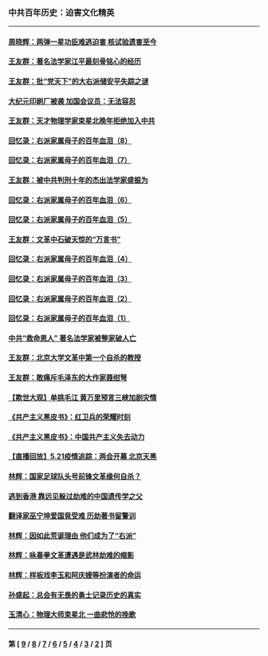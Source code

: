 ### 中共百年历史：迫害文化精英
---
#### [周晓辉：两弹一星功臣难逃迫害 核试验遗害至今](../../pages/nf1176111/n12974997.md?06030430) 
#### [王友群：著名法学家江平最刻骨铭心的经历](../../pages/nf1176111/n12970787.md?06030430) 
#### [王友群：批“党天下”的大右派储安平失踪之谜](../../pages/nf1176111/n12954229.md?06030430) 
#### [大纪元印刷厂被袭 加国会议员：无法容忍](../../pages/nf1176111/n12883028.md?06030430) 
#### [王友群：天才物理学家束星北晚年拒绝加入中共](../../pages/nf1176111/n12792913.md?06030430) 
#### [回忆录：右派家属母子的百年血泪（8）](../../pages/nf1176111/n12706196.md?06030430) 
#### [回忆录：右派家属母子的百年血泪（7）](../../pages/nf1176111/n12706191.md?06030430) 
#### [王友群：被中共判刑十年的杰出法学家盛振为](../../pages/nf1176111/n12706141.md?06030430) 
#### [回忆录：右派家属母子的百年血泪（6）](../../pages/nf1176111/n12698863.md?06030430) 
#### [回忆录：右派家属母子的百年血泪（5）](../../pages/nf1176111/n12692515.md?06030430) 
#### [王友群：文革中石破天惊的“万言书”](../../pages/nf1176111/n12690994.md?06030430) 
#### [回忆录：右派家属母子的百年血泪（4）](../../pages/nf1176111/n12686410.md?06030430) 
#### [回忆录：右派家属母子的百年血泪（3）](../../pages/nf1176111/n12683820.md?06030430) 
#### [回忆录：右派家属母子的百年血泪（2）](../../pages/nf1176111/n12679738.md?06030430) 
#### [回忆录：右派家属母子的百年血泪（1）](../../pages/nf1176111/n12678112.md?06030430) 
#### [中共“救命恩人” 著名法学家被整家破人亡](../../pages/nf1176111/n12658168.md?06030430) 
#### [王友群：北京大学文革中第一个自杀的教授](../../pages/nf1176111/n12632697.md?06030430) 
#### [王友群：敢痛斥毛泽东的大作家聂绀弩](../../pages/nf1176111/n12384788.md?06030430) 
#### [【欺世大观】单挑毛江 黄万里预言三峡加剧灾情](../../pages/nf1176111/n12357101.md?06030430) 
#### [《共产主义黑皮书》：红卫兵的荣耀时刻](../../pages/nf1176111/n12190329.md?06030430) 
#### [《共产主义黑皮书》：中国共产主义失去动力](../../pages/nf1176111/n12168749.md?06030430) 
#### [【直播回放】5.21疫情追踪：两会开幕 北京天黑](../../pages/nf1176111/n12126358.md?06030430) 
#### [林辉：国家足球队头号前锋文革缘何自杀？](../../pages/nf1176111/n11648921.md?06030430) 
#### [逃到香港 靠远见躲过劫难的中国遗传学之父](../../pages/nf1176111/n11535984.md?06030430) 
#### [翻译家巫宁坤爱国竟受难 历劫著书留警训](../../pages/nf1176111/n11478084.md?06030430) 
#### [林辉：因如此荒诞理由 他们成为了“右派”](../../pages/nf1176111/n11070799.md?06030430) 
#### [林辉：咏春拳文革遭遇是武林劫难的缩影](../../pages/nf1176111/n11042647.md?06030430) 
#### [林辉：样板戏李玉和阿庆嫂等扮演者的命运](../../pages/nf1176111/n11034634.md?06030430) 
#### [孙盛起：总会有无畏的勇士记录历史的真实](../../pages/nf1176111/n11027279.md?06030430) 
#### [玉清心：物理大师束星北 一曲悲怆的挽歌](../../pages/nf1176111/n11022591.md?06030430) 

---
#### 第 [ [9](./9.md?06030430) / [8](./8.md?06030430) / [7](./7.md?06030430) / [6](./6.md?06030430) / [5](./5.md?06030430) / [4](./4.md?06030430) / [3](./3.md?06030430) / [2](./2.md?06030430) ] 页
